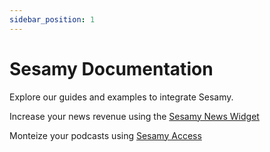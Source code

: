 ```yaml
---
sidebar_position: 1
---
```


# Sesamy Documentation

Explore our guides and examples to integrate Sesamy.

Increase your news revenue using the [Sesamy News Widget](/docs/news-widget/getting-started)

Monteize your podcasts using [Sesamy Access](/docs/access/getting-started)
